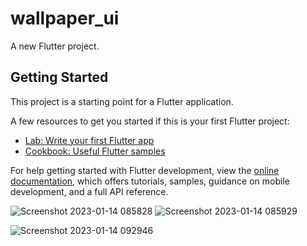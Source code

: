 # wallpaper_ui

A new Flutter project.

## Getting Started

This project is a starting point for a Flutter application.

A few resources to get you started if this is your first Flutter project:

- [Lab: Write your first Flutter app](https://docs.flutter.dev/get-started/codelab)
- [Cookbook: Useful Flutter samples](https://docs.flutter.dev/cookbook)

For help getting started with Flutter development, view the
[online documentation](https://docs.flutter.dev/), which offers tutorials,
samples, guidance on mobile development, and a full API reference.

![Screenshot 2023-01-14 085828](https://user-images.githubusercontent.com/122444768/212466506-3b4ad6f1-be5c-498a-92c1-b34c485fb98f.png)   ![Screenshot 2023-01-14 085929](https://user-images.githubusercontent.com/122444768/212466510-19ab08a8-cb00-4313-b70f-77f7aa4e5b23.png)

![Screenshot 2023-01-14 092946](https://user-images.githubusercontent.com/122444768/212467568-e4cbc4ba-4c1b-41e1-b367-438219fe7052.png)
